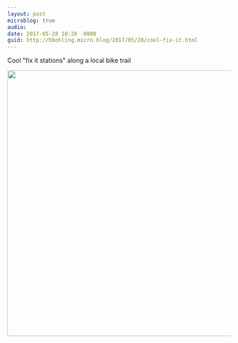 ```yaml
---
layout: post
microblog: true
audio: 
date: 2017-05-28 10:28 -0800
guid: http://bbohling.micro.blog/2017/05/28/cool-fix-it.html
---
```

Cool "fix it stations" along a local bike trail

<img src="http://bbohling.micro.blog/uploads/2017/947956e5ff.jpg" width="600" height="600" style="height: auto" />
